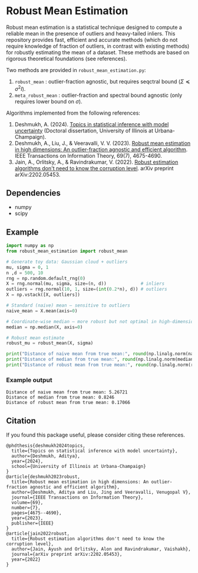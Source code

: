# Robust Mean Estimation
Robust mean estimation is a statistical technique designed to compute a reliable mean in the presence of outliers and heavy-tailed inliers.
This repository provides fast, efficient and accurate methods (which do not require knowledge of fraction of outliers, in contrast with existing methods) for robustly estimating the mean of a dataset.
These methods are based on rigorous theoretical foundations (see references).

Two methods are provided in `robust_mean_estimation.py`:
1) `robust_mean` : outlier-fraction agnostic, but requires seqctral bound ($\Sigma\preceq\sigma^2 I$).
2) `meta_robust_mean` : outlier-fraction and spectral bound agnostic (only requires lower bound on $\sigma$).
   
Algorithms implemented from the following references:
1) Deshmukh, A. (2024). [Topics in statistical inference with model uncertainty](https://www.ideals.illinois.edu/items/131409/bitstreams/436773/data.pdf) (Doctoral dissertation, University of Illinois at Urbana-Champaign).
2) Deshmukh, A., Liu, J., & Veeravalli, V. V. (2023). [Robust mean estimation in high dimensions: An outlier-fraction agnostic and efficient algorithm](https://arxiv.org/abs/2102.08573). IEEE Transactions on Information Theory, 69(7), 4675-4690.
3) Jain, A., Orlitsky, A., & Ravindrakumar, V. (2022). [Robust estimation algorithms don't need to know the corruption level](https://arxiv.org/pdf/2202.05453). arXiv preprint arXiv:2202.05453.

## Dependencies
- numpy
- scipy

## Example
```python
import numpy as np
from robust_mean_estimation import robust_mean

# Generate toy data: Gaussian cloud + outliers
mu, sigma = 0, 1
n ,d = 500, 10
rng = np.random.default_rng(0)
X = rng.normal(mu, sigma, size=(n, d))             # inliers
outliers = rng.normal(10, 1, size=(int(0.2*n), d)) # outliers
X = np.vstack([X, outliers])

# Standard (naive) mean — sensitive to outliers
naive_mean = X.mean(axis=0)

# Coordinate-wise median — more robust but not optimal in high-dimensions
median = np.median(X, axis=0)

# Robust mean estimate
robust_mu = robust_mean(X, sigma)

print("Distance of naive mean from true mean:", round(np.linalg.norm(naive_mean - mu),5))
print("Distance of median from true mean:", round(np.linalg.norm(median - mu),5))
print("Distance of robust mean from true mean:", round(np.linalg.norm(robust_mu - mu),5))
```
### Example output
```
Distance of naive mean from true mean: 5.26721
Distance of median from true mean: 0.8246
Distance of robust mean from true mean: 0.17066
```

## Citation
If you found this package useful, please consider citing these references.
```
@phdthesis{deshmukh2024topics,
  title={Topics on statistical inference with model uncertainty},
  author={Deshmukh, Aditya},
  year={2024},
  school={University of Illinois at Urbana-Champaign}
}
@article{deshmukh2023robust,
  title={Robust mean estimation in high dimensions: An outlier-fraction agnostic and efficient algorithm},
  author={Deshmukh, Aditya and Liu, Jing and Veeravalli, Venugopal V},
  journal={IEEE Transactions on Information Theory},
  volume={69},
  number={7},
  pages={4675--4690},
  year={2023},
  publisher={IEEE}
}
@article{jain2022robust,
  title={Robust estimation algorithms don't need to know the corruption level},
  author={Jain, Ayush and Orlitsky, Alon and Ravindrakumar, Vaishakh},
  journal={arXiv preprint arXiv:2202.05453},
  year={2022}
}
```
